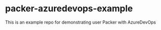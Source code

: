# packer-azuredevops-example
This is an example repo for demonstrating user Packer with AzureDevOps
